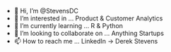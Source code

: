 - 👋 Hi, I’m @StevensDC
- 👀 I’m interested in ... Product & Customer Analytics
- 🌱 I’m currently learning ... R & Python
- 💞️ I’m looking to collaborate on ... Anything Startups
- 📫 How to reach me ... LinkedIn -> Derek Stevens

<!---
StevensDC/StevensDC is a ✨ special ✨ repository because its `README.md` (this file) appears on your GitHub profile.
You can click the Preview link to take a look at your changes.
--->
